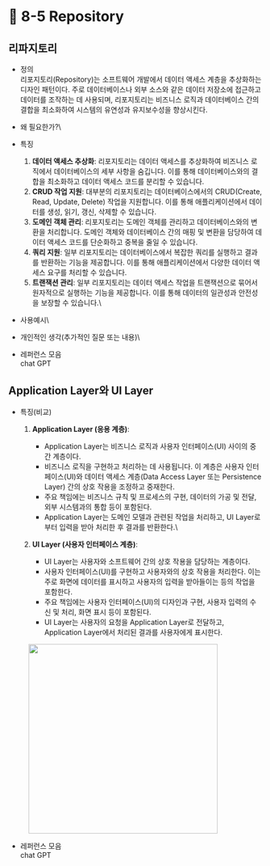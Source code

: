# 🔸 8-5 Repository

## 리파지토리

* 정의 \
  리포지토리(Repository)는 소프트웨어 개발에서 데이터 액세스 계층을 추상화하는 디자인 패턴이다. 주로 데이터베이스나 외부 소스와 같은 데이터 저장소에 접근하고 데이터를 조작하는 데 사용되며, 리포지토리는 비즈니스 로직과 데이터베이스 간의 결합을 최소화하여 시스템의 유연성과 유지보수성을 향상시킨다.
* 왜 필요한가?\

* 특징
  1. **데이터 액세스 추상화**: 리포지토리는 데이터 액세스를 추상화하여 비즈니스 로직에서 데이터베이스의 세부 사항을 숨깁니다. 이를 통해 데이터베이스와의 결합을 최소화하고 데이터 액세스 코드를 분리할 수 있습니다.
  2. **CRUD 작업 지원**: 대부분의 리포지토리는 데이터베이스에서의 CRUD(Create, Read, Update, Delete) 작업을 지원합니다. 이를 통해 애플리케이션에서 데이터를 생성, 읽기, 갱신, 삭제할 수 있습니다.
  3. **도메인 객체 관리**: 리포지토리는 도메인 객체를 관리하고 데이터베이스와의 변환을 처리합니다. 도메인 객체와 데이터베이스 간의 매핑 및 변환을 담당하여 데이터 액세스 코드를 단순화하고 중복을 줄일 수 있습니다.
  4. **쿼리 지원**: 일부 리포지토리는 데이터베이스에서 복잡한 쿼리를 실행하고 결과를 반환하는 기능을 제공합니다. 이를 통해 애플리케이션에서 다양한 데이터 액세스 요구를 처리할 수 있습니다.
  5. **트랜잭션 관리**: 일부 리포지토리는 데이터 액세스 작업을 트랜잭션으로 묶어서 원자적으로 실행하는 기능을 제공합니다. 이를 통해 데이터의 일관성과 안전성을 보장할 수 있습니다.\

* 사용예시\

* 개인적인 생각(추가적인 질문 또는 내용)\

* 레퍼런스 모음\
  chat GPT

## Application Layer와 UI Layer

* 특징(비교)
  1. **Application Layer (응용 계층)**:
     * Application Layer는 비즈니스 로직과 사용자 인터페이스(UI) 사이의 중간 계층이다.
     * 비즈니스 로직을 구현하고 처리하는 데 사용됩니다. 이 계층은 사용자 인터페이스(UI)와 데이터 액세스 계층(Data Access Layer 또는 Persistence Layer) 간의 상호 작용을 조정하고 중재한다.
     * 주요 책임에는 비즈니스 규칙 및 프로세스의 구현, 데이터의 가공 및 전달, 외부 시스템과의 통합 등이 포함된다.
     * Application Layer는 도메인 모델과 관련된 작업을 처리하고, UI Layer로부터 입력을 받아 처리한 후 결과를 반환한다.\

  2. **UI Layer (사용자 인터페이스 계층)**:
     * UI Layer는 사용자와 소프트웨어 간의 상호 작용을 담당하는 계층이다.
     * 사용자 인터페이스(UI)를 구현하고 사용자와의 상호 작용을 처리한다. 이는 주로 화면에 데이터를 표시하고 사용자의 입력을 받아들이는 등의 작업을 포함한다.
     * 주요 책임에는 사용자 인터페이스(UI)의 디자인과 구현, 사용자 입력의 수신 및 처리, 화면 표시 등이 포함된다.
     * UI Layer는 사용자의 요청을 Application Layer로 전달하고, Application Layer에서 처리된 결과를 사용자에게 표시한다.

<figure><img src="https://wikibook.co.kr/images/readit/20141002/figure4.png" alt="" width="375"><figcaption></figcaption></figure>

* 레퍼런스 모음\
  chat GPT
